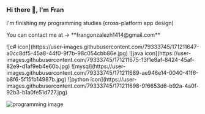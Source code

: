 ### Hi there 👋, I'm Fran
<p>I'm finishing my programming studies  (cross-platform app design)</p>
You can contact me at -> **frangonzalezh1414@gmail.com**<p></p>
![c# icon](https://user-images.githubusercontent.com/79333745/171211647-a0cc8df5-45a8-44f0-9f7b-98c054cbb86e.jpg)
![java icon](https://user-images.githubusercontent.com/79333745/171211675-13f1e8af-8424-45af-82e9-d1af9eb4e60b.jpg)
![mysql](https://user-images.githubusercontent.com/79333745/171211689-ae946e14-0040-41f6-b8f6-5f15fb14987b.jpg)
![python icon](https://user-images.githubusercontent.com/79333745/171211698-9f6653d6-b92a-4a0f-92b3-b1a0fe51d727.jpg)

<!--
**franmiyo/franmiyo** is a ✨ _special_ ✨ repository because its `README.md` (this file) appears on your GitHub profile.

Here are some ideas to get you started:

- 🔭 I’m currently working on ...
- 🌱 I’m currently learning ...
- 👯 I’m looking to collaborate on ...
- 🤔 I’m looking for help with ...
- 💬 Ask me about ...
- 📫 How to reach me: ...
- 😄 Pronouns: ...
- ⚡ Fun fact: ...
-->


![programming image](https://user-images.githubusercontent.com/79333745/171206277-f98f8d3c-95b8-463f-aee1-d2950bda8ee3.jpg)

